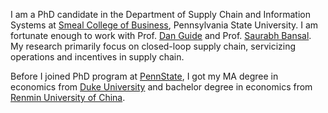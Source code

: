 
I am a PhD candidate in the Department of Supply Chain and Information Systems at [Smeal College of Business](https://www.smeal.psu.edu/), Pennsylvania State University. I am fortunate enough to work with Prof. [Dan Guide](http://www.personal.psu.edu/drg16/) and Prof. [Saurabh Bansal](https://directory.smeal.psu.edu/sub32). My research primarily focus on closed-loop supply chain, servicizing operations and incentives in supply chain.

Before I joined PhD program at [PennState](https://www.psu.edu/), I got my MA degree in economics from [Duke University](https://duke.edu/) and bachelor degree in economics from [Renmin University of China](https://www.ruc.edu.cn/en).

